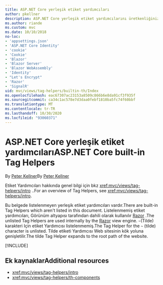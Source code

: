 ```yaml
---
title: ASP.NET Core yerleşik etiket yardımcıları
author: pkellner
description: ASP.NET Core yerleşik etiket yardımcılarını üretkenliğinizi artırma hakkında bilgi edinin.
ms.author: riande
ms.custom: mvc
ms.date: 10/10/2018
no-loc:
- 'appsettings.json'
- 'ASP.NET Core Identity'
- 'cookie'
- 'Cookie'
- 'Blazor'
- 'Blazor Server'
- 'Blazor WebAssembly'
- 'Identity'
- "Let's Encrypt"
- 'Razor'
- 'SignalR'
uid: mvc/views/tag-helpers/builtin-th/Index
ms.openlocfilehash: eac67307ac23153a8509c866b6e8da91cf3f935f
ms.sourcegitcommit: ca34c1ac578e7d3daa0febf1810ba5fc74f60bbf
ms.translationtype: MT
ms.contentlocale: tr-TR
ms.lasthandoff: 10/30/2020
ms.locfileid: "93060371"
---
```

# <a name="aspnet-core-built-in-tag-helpers"></a><span data-ttu-id="5a31d-103">ASP.NET Core yerleşik etiket yardımcıları</span><span class="sxs-lookup"><span data-stu-id="5a31d-103">ASP.NET Core built-in Tag Helpers</span></span>

<span data-ttu-id="5a31d-104">By [Peter Kellner](https://peterkellner.net)</span><span class="sxs-lookup"><span data-stu-id="5a31d-104">By [Peter Kellner](https://peterkellner.net)</span></span>

<span data-ttu-id="5a31d-105">Etiket Yardımcıları hakkında genel bilgi için bkz <xref:mvc/views/tag-helpers/intro> ..</span><span class="sxs-lookup"><span data-stu-id="5a31d-105">For an overview of Tag Helpers, see <xref:mvc/views/tag-helpers/intro>.</span></span>

<span data-ttu-id="5a31d-106">Bu belgede listelenmeyen yerleşik etiket yardımcıları vardır.</span><span class="sxs-lookup"><span data-stu-id="5a31d-106">There are built-in Tag Helpers which aren't listed in this document.</span></span> <span data-ttu-id="5a31d-107">Listelenmemiş etiket yardımcıları, Görünüm altyapısı tarafından dahili olarak kullanılır [Razor](xref:mvc/views/razor) .</span><span class="sxs-lookup"><span data-stu-id="5a31d-107">The unlisted Tag Helpers are used internally by the [Razor](xref:mvc/views/razor) view engine.</span></span> <span data-ttu-id="5a31d-108">`~`(Tilde) karakteri Için etiket Yardımcısı listelenmemiş.</span><span class="sxs-lookup"><span data-stu-id="5a31d-108">The Tag Helper for the `~` (tilde) character is unlisted.</span></span> <span data-ttu-id="5a31d-109">Tilde etiketi Yardımcısı Web sitesinin kök yoluna genişletilir.</span><span class="sxs-lookup"><span data-stu-id="5a31d-109">The tilde Tag Helper expands to the root path of the website.</span></span>

[!INCLUDE[](~/includes/built-in-TH.md)]

## <a name="additional-resources"></a><span data-ttu-id="5a31d-110">Ek kaynaklar</span><span class="sxs-lookup"><span data-stu-id="5a31d-110">Additional resources</span></span>

* <xref:mvc/views/tag-helpers/intro>
* <xref:mvc/views/tag-helpers/th-components>
